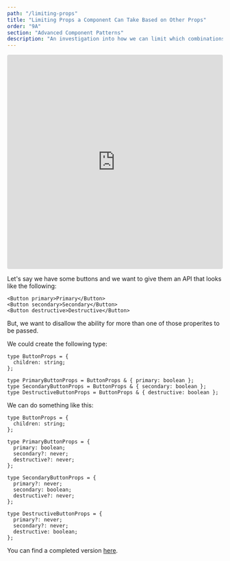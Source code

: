 ```yaml
---
path: "/limiting-props"
title: "Limiting Props a Component Can Take Based on Other Props"
order: "9A"
section: "Advanced Component Patterns"
description: "An investigation into how we can limit which combinations of properties can be used with a component."
---
```


<iframe src="https://codesandbox.io/embed/buttons-8yquq?fontsize=14&hidenavigation=1&module=%2Fsrc%2FApplication.tsx&theme=dark"
     style="width:100%; height:500px; border:0; border-radius: 4px; overflow:hidden;"
     title="buttons"
     allow="accelerometer; ambient-light-sensor; camera; encrypted-media; geolocation; gyroscope; hid; microphone; midi; payment; usb; vr; xr-spatial-tracking"
     sandbox="allow-forms allow-modals allow-popups allow-presentation allow-same-origin allow-scripts"
   ></iframe>

Let's say we have some buttons and we want to give them an API that looks like the following:

```tsx
<Button primary>Primary</Button>
<Button secondary>Secondary</Button>
<Button destructive>Destructive</Button>
```

But, we want to disallow the ability for more than one of those properites to be passed.

We could create the following type:

```tsx
type ButtonProps = {
  children: string;
};

type PrimaryButtonProps = ButtonProps & { primary: boolean };
type SecondaryButtonProps = ButtonProps & { secondary: boolean };
type DestructiveButtonProps = ButtonProps & { destructive: boolean };
```

We can do something like this:

```tsx
type ButtonProps = {
  children: string;
};

type PrimaryButtonProps = {
  primary: boolean;
  secondary?: never;
  destructive?: never;
};

type SecondaryButtonProps = {
  primary?: never;
  secondary: boolean;
  destructive?: never;
};

type DestructiveButtonProps = {
  primary?: never;
  secondary?: never;
  destructive: boolean;
};
```

You can find a completed version [here][complete].

[complete]: https://codesandbox.io/s/buttons-complete-732fx
